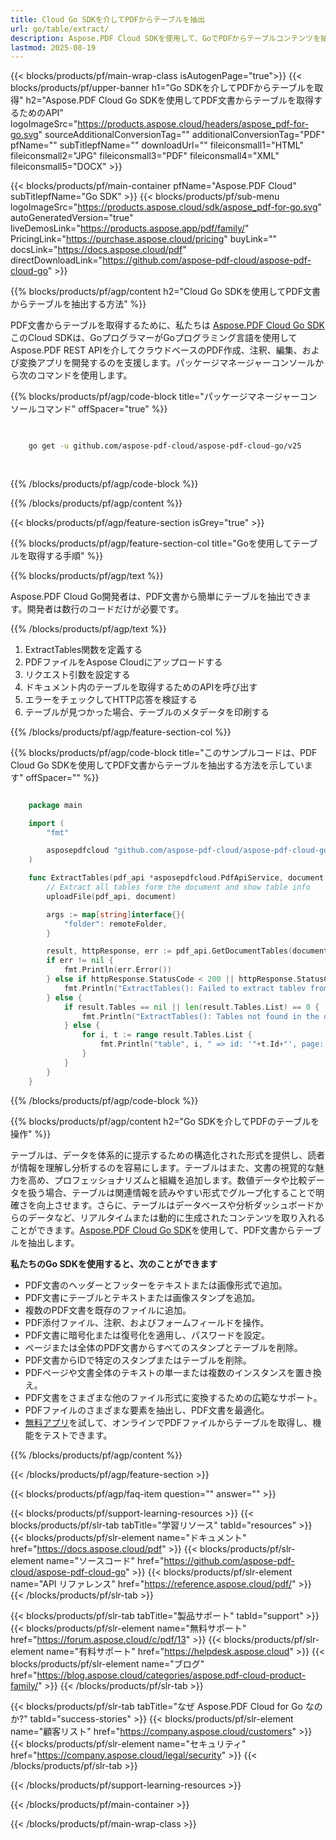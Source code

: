 ```yaml
---
title: Cloud Go SDKを介してPDFからテーブルを抽出
url: go/table/extract/
description: Aspose.PDF Cloud SDKを使用して、GoでPDFからテーブルコンテンツを抽出します。
lastmod: 2025-08-19
---
```


{{< blocks/products/pf/main-wrap-class isAutogenPage="true">}}
{{< blocks/products/pf/upper-banner h1="Go SDKを介してPDFからテーブルを取得" h2="Aspose.PDF Cloud Go SDKを使用してPDF文書からテーブルを取得するためのAPI" logoImageSrc="https://products.aspose.cloud/headers/aspose_pdf-for-go.svg" sourceAdditionalConversionTag="" additionalConversionTag="PDF" pfName="" subTitlepfName="" downloadUrl="" fileiconsmall1="HTML" fileiconsmall2="JPG" fileiconsmall3="PDF" fileiconsmall4="XML" fileiconsmall5="DOCX" >}}

{{< blocks/products/pf/main-container pfName="Aspose.PDF Cloud" subTitlepfName="Go SDK" >}}
{{< blocks/products/pf/sub-menu logoImageSrc="https://products.aspose.cloud/sdk/aspose_pdf-for-go.svg"
autoGeneratedVersion="true"
liveDemosLink="https://products.aspose.app/pdf/family/" PricingLink="https://purchase.aspose.cloud/pricing" buyLink="" docsLink="https://docs.aspose.cloud/pdf"  directDownloadLink="https://github.com/aspose-pdf-cloud/aspose-pdf-cloud-go" >}}

{{% blocks/products/pf/agp/content h2="Cloud Go SDKを使用してPDF文書からテーブルを抽出する方法" %}}

PDF文書からテーブルを取得するために、私たちは
[Aspose.PDF Cloud Go SDK](https://products.aspose.cloud/pdf/go/)
このCloud SDKは、GoプログラマーがGoプログラミング言語を使用してAspose.PDF REST APIを介してクラウドベースのPDF作成、注釈、編集、および変換アプリを開発するのを支援します。パッケージマネージャーコンソールから次のコマンドを使用します。

{{% blocks/products/pf/agp/code-block title="パッケージマネージャーコンソールコマンド" offSpacer="true" %}}

```bash

     
    go get -u github.com/aspose-pdf-cloud/aspose-pdf-cloud-go/v25
     
     
```

{{% /blocks/products/pf/agp/code-block %}}

{{% /blocks/products/pf/agp/content %}}

{{< blocks/products/pf/agp/feature-section isGrey="true" >}}

{{% blocks/products/pf/agp/feature-section-col title="Goを使用してテーブルを取得する手順" %}}

{{% blocks/products/pf/agp/text %}}

Aspose.PDF Cloud Go開発者は、PDF文書から簡単にテーブルを抽出できます。開発者は数行のコードだけが必要です。

{{% /blocks/products/pf/agp/text %}}

1. ExtractTables関数を定義する
1. PDFファイルをAspose Cloudにアップロードする
1. リクエスト引数を設定する
1. ドキュメント内のテーブルを取得するためのAPIを呼び出す
1. エラーをチェックしてHTTP応答を検証する
1. テーブルが見つかった場合、テーブルのメタデータを印刷する

{{% /blocks/products/pf/agp/feature-section-col %}}

{{% blocks/products/pf/agp/code-block title="このサンプルコードは、PDF Cloud Go SDKを使用してPDF文書からテーブルを抽出する方法を示しています" offSpacer="" %}}

```go

    package main

    import (
        "fmt"

        asposepdfcloud "github.com/aspose-pdf-cloud/aspose-pdf-cloud-go/v25"
    )

    func ExtractTables(pdf_api *asposepdfcloud.PdfApiService, document string, remoteFolder string) {
        // Extract all tables form the document and show table info
        uploadFile(pdf_api, document)

        args := map[string]interface{}{
            "folder": remoteFolder,
        }

        result, httpResponse, err := pdf_api.GetDocumentTables(document, args)
        if err != nil {
            fmt.Println(err.Error())
        } else if httpResponse.StatusCode < 200 || httpResponse.StatusCode > 299 {
            fmt.Println("ExtractTables(): Failed to extract tablev from the document.")
        } else {
            if result.Tables == nil || len(result.Tables.List) == 0 {
                fmt.Println("ExtractTables(): Tables not found in the document.")
            } else {
                for i, t := range result.Tables.List {
                    fmt.Println("table", i, " => id: '"+t.Id+"', page: '", t.PageNum, "', rows: '", len(t.RowList), "', columns: '", len(t.RowList[0].CellList), "'")
                }
            }
        }
    }
```

{{% /blocks/products/pf/agp/code-block %}}

{{% blocks/products/pf/agp/content h2="Go SDKを介してPDFのテーブルを操作" %}}

テーブルは、データを体系的に提示するための構造化された形式を提供し、読者が情報を理解し分析するのを容易にします。テーブルはまた、文書の視覚的な魅力を高め、プロフェッショナリズムと組織を追加します。数値データや比較データを扱う場合、テーブルは関連情報を読みやすい形式でグループ化することで明確さを向上させます。さらに、テーブルはデータベースや分析ダッシュボードからのデータなど、リアルタイムまたは動的に生成されたコンテンツを取り入れることができます。[Aspose.PDF Cloud Go SDK](https://products.aspose.cloud/pdf/go/)を使用して、PDF文書からテーブルを抽出します。

**私たちのGo SDKを使用すると、次のことができます**

+ PDF文書のヘッダーとフッターをテキストまたは画像形式で追加。
+ PDF文書にテーブルとテキストまたは画像スタンプを追加。
+ 複数のPDF文書を既存のファイルに追加。
+ PDF添付ファイル、注釈、およびフォームフィールドを操作。
+ PDF文書に暗号化または復号化を適用し、パスワードを設定。
+ ページまたは全体のPDF文書からすべてのスタンプとテーブルを削除。
+ PDF文書からIDで特定のスタンプまたはテーブルを削除。
+ PDFページや文書全体のテキストの単一または複数のインスタンスを置き換え。
+ PDF文書をさまざまな他のファイル形式に変換するための広範なサポート。
+ PDFファイルのさまざまな要素を抽出し、PDF文書を最適化。
+ [無料アプリ](https://products.aspose.app/pdf/)を試して、オンラインでPDFファイルからテーブルを取得し、機能をテストできます。

{{% /blocks/products/pf/agp/content %}}

{{< /blocks/products/pf/agp/feature-section >}}

{{< blocks/products/pf/agp/faq-item question="" answer="" >}}

{{< blocks/products/pf/support-learning-resources >}}
{{< blocks/products/pf/slr-tab tabTitle="学習リソース" tabId="resources" >}}
{{< blocks/products/pf/slr-element name="ドキュメント" href="https://docs.aspose.cloud/pdf" >}}
{{< blocks/products/pf/slr-element name="ソースコード" href="https://github.com/aspose-pdf-cloud/aspose-pdf-cloud-go" >}}
{{< blocks/products/pf/slr-element name="API リファレンス" href="https://reference.aspose.cloud/pdf/" >}}
{{< /blocks/products/pf/slr-tab >}}

{{< blocks/products/pf/slr-tab tabTitle="製品サポート" tabId="support" >}}
{{< blocks/products/pf/slr-element name="無料サポート" href="https://forum.aspose.cloud/c/pdf/13" >}}
{{< blocks/products/pf/slr-element name="有料サポート" href="https://helpdesk.aspose.cloud" >}}
{{< blocks/products/pf/slr-element name="ブログ" href="https://blog.aspose.cloud/categories/aspose.pdf-cloud-product-family/" >}}
{{< /blocks/products/pf/slr-tab >}}

{{< blocks/products/pf/slr-tab tabTitle="なぜ Aspose.PDF Cloud for Go なのか?" tabId="success-stories" >}}
{{< blocks/products/pf/slr-element name="顧客リスト" href="https://company.aspose.cloud/customers" >}}
{{< blocks/products/pf/slr-element name="セキュリティ" href="https://company.aspose.cloud/legal/security" >}}
{{< /blocks/products/pf/slr-tab >}}

{{< /blocks/products/pf/support-learning-resources >}}

{{< /blocks/products/pf/main-container >}}

{{< /blocks/products/pf/main-wrap-class >}}






